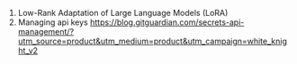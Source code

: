 1. Low-Rank Adaptation of Large Language Models (LoRA)
2. Managing api keys https://blog.gitguardian.com/secrets-api-management/?utm_source=product&utm_medium=product&utm_campaign=white_knight_v2